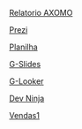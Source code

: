 <a href="https://shop.axomo.com" target="_blank">Relatorio AXOMO</a>

<a href="https://prezi.com/view/8gTT8YklNnquglzGAGxg/"  target="_blank">Prezi</a>

<a href="https://docs.google.com/spreadsheets/d/1YuDpNnq3Kjr6FeGP8wQgICGp1bUsalFoxoX0f94e9ik/edit?usp=sharing" target="_blank">Planilha</a>

<a href="https://docs.google.com/presentation/d/119wxasM-2d-t3VTjXW-UBP5a0DzcpcidYP0ow1PgPOM/edit?usp=sharing" target="_blank">G-Slides</a>

<a href="https://lookerstudio.google.com/" target="_blank">G-Looker</a>

<a href="https://lookerstudio.google.com/s/uBYt7n6-goQ" target="_blank">Dev Ninja</a>

<a href="https://lookerstudio.google.com/reporting/ccaca48b-b0dd-4962-8b21-8cb076a2d8ac/page/AGJrD" target="_blank">Vendas1</a>





